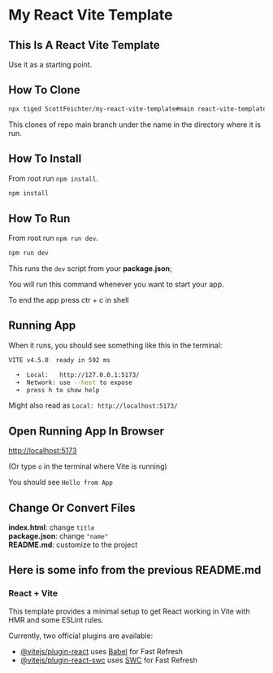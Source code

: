 # My React Vite Template

## This Is A React Vite Template

Use it as a starting point.

## How To Clone

```sh
npx tiged ScottFeichter/my-react-vite-template#main react-vite-template
```

This clones of repo main branch under the name in the directory where it is run.

## How To Install

From root run `npm install`.

```sh
npm install
```

## How To Run

From root run `npm run dev`.

```sh
npm run dev
```

This runs the `dev` script from your __package.json__;

You will run this command whenever you want to start your app.

To end the app press ctr + c in shell

## Running App

When it runs, you should see something like this in the terminal:

```bash
VITE v4.5.0  ready in 592 ms

  ➜  Local:   http://127.0.0.1:5173/
  ➜  Network: use --host to expose
  ➜  press h to show help
```
Might also read as `Local: http://localhost:5173/`

## Open Running App In Browser

[http://localhost:5173](http://localhost:5173)

(Or type `o` in the terminal where Vite is running)

You should see `Hello from App`

## Change Or Convert Files

__index.html__:  change `title` \
__package.json__: change `"name"` \
__README.md__: customize to the project

## Here is some info from the previous README.md

### React + Vite

This template provides a minimal setup to get React working in Vite with HMR and some ESLint rules.

Currently, two official plugins are available:

- [@vitejs/plugin-react](https://github.com/vitejs/vite-plugin-react/blob/main/packages/plugin-react/README.md) uses [Babel](https://babeljs.io/) for Fast Refresh
- [@vitejs/plugin-react-swc](https://github.com/vitejs/vite-plugin-react-swc) uses [SWC](https://swc.rs/) for Fast Refresh
